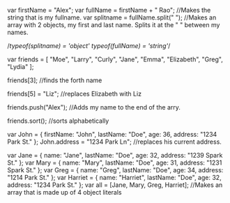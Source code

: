 var firstName = "Alex";
var fullName = firstName + " Rao"; //Makes the string that is my fullname.
var splitname = fullName.split(" "); //Makes an array with 2 objects, my first and last name. Splits it at the " " between my names.

/*typeof(splitname) = 'object'
typeof(fullName) = 'string'*/

var friends = [
  "Moe",
  "Larry",
  "Curly",
  "Jane",
  "Emma",
  "Elizabeth",
  "Greg",
  "Lydia"
];

friends[3]; //finds the forth name

friends[5] = "Liz"; //replaces Elizabeth with Liz

friends.push("Alex"); //Adds my name to the end of the arry.

friends.sort(); //sorts alphabetically

var John = { firstName: "John", lastName: "Doe", age: 36, address: "1234 Park St." };
John.address = "1234 Park Ln"; //replaces his current address.

var Jane = { name: "Jane", lastName: "Doe", age: 32, address: "1239 Spark St." };
var Mary = { name: "Mary", lastName: "Doe", age: 31, address: "1231 Spark St." };
var Greg = { name: "Greg", lastName: "Doe", age: 34, address: "1214 Park St." };
var Harriet = { name: "Harriet", lastName: "Doe", age: 32, address: "1234 Park St." };
var all = [Jane, Mary, Greg, Harriet]; //Makes an array that is made up of 4 object literals